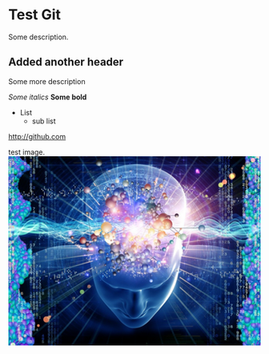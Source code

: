 # Test Git 

Some description.

## Added another header 

Some more description 

*Some italics*
**Some bold**

* List
    * sub list 

http://github.com

test image.
![check image](/images/Brain-on-stories-1.jpg)

